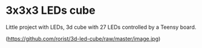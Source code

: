 3x3x3 LEDs cube
===============

Little project with LEDs, 3d cube with 27 LEDs controlled by a Teensy board.

(https://github.com/rorist/3d-led-cube/raw/master/image.jpg)



